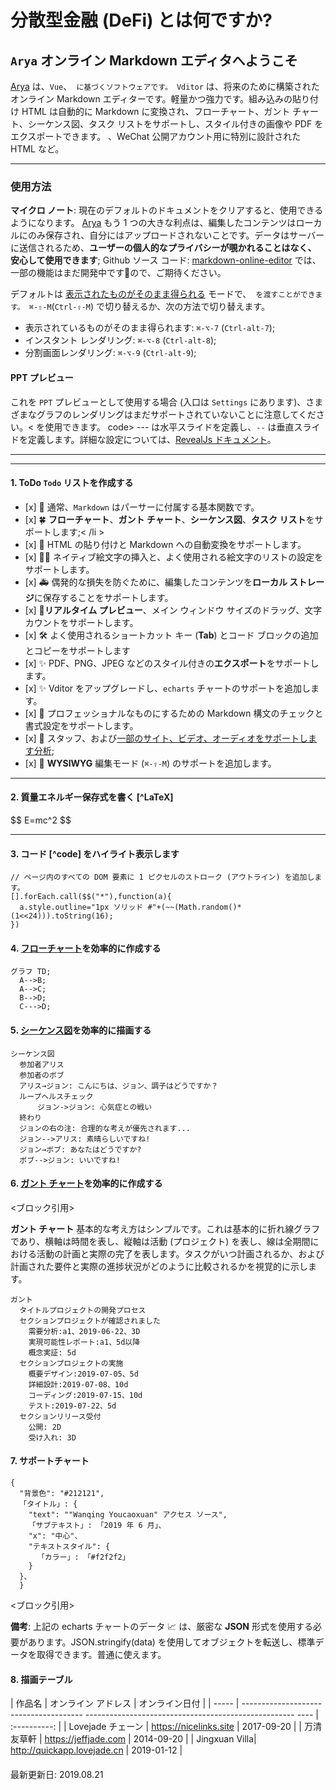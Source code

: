 <h1>分散型金融 (DeFi) とは何ですか?</h1>
<h2><code>Arya</code> オンライン Markdown エディタへようこそ</h2>
<p><a href="https://markdown.lovejade.cn/?utm_source=markdown.lovejade.cn">Arya</a> は、<code>Vue</code>、<code> に基づくソフトウェアです。 Vditor</code> は、将来のために構築されたオンライン Markdown エディターです。軽量かつ強力です。組み込みの貼り付け HTML は自動的に Markdown に変換され、フローチャート、ガント チャート、シーケンス図、タスク リストをサポートし、スタイル付きの画像や PDF をエクスポートできます。 、WeChat 公開アカウント用に特別に設計された HTML など。 </p>
<hr />
<h3>使用方法</h3>
<p><strong>マイクロ ノート</strong>: 現在のデフォルトのドキュメントをクリアすると、使用できるようになります。 <a href="https://markdown.lovejade.cn/?utm_source=markdown.lovejade.cn">Arya</a> もう 1 つの大きな利点は、編集したコンテンツはローカルにのみ保存され、自分にはアップロードされないことです。データはサーバーに送信されるため、<strong>ユーザーの個人的なプライバシーが覗かれることはなく、 安心して使用できます</strong>; Github ソース コード: <a href="https://github.com/nicejade /markdown-online-editor">markdown-online-editor</a> では、一部の機能はまだ開発中です🚧ので、ご期待ください。 </p>
<p>デフォルトは <a href="https://hacpai.com/article/1577370404903?utm_source=github.com">表示されたものがそのまま得られる</a> モードで、<code> を渡すことができます。 ⌘-⇧-M</code>(<code>Ctrl-⇧-M</code>) で切り替えるか、次の方法で切り替えます。</p>
<ul>
<li>表示されているものがそのまま得られます: <code>⌘-⌥-7</code> (<code>Ctrl-alt-7</code>);</li>
<li>インスタント レンダリング: <code>⌘-⌥-8</code> (<code>Ctrl-alt-8</code>);</li>
<li>分割画面レンダリング: <code>⌘-⌥-9</code> (<code>Ctrl-alt-9</code>);</li>
</ul>
<h4>PPT プレビュー</h4>
<p>これを <code>PPT</code> プレビューとして使用する場合 (入口は <code>Settings</code> にあります)、さまざまなグラフのレンダリングはまだサポートされていないことに注意してください。< を使用できます。 code> ---</code> は水平スライドを定義し、<code>--</code> は垂直スライドを定義します。詳細な設定については、<a href="https://github.com/hakimel" を参照してください。 /reveal.js#table-of-contents">RevealJs ドキュメント</a>。 </p>
<hr />
<hr />
<h4>1. ToDo <code>Todo</code> リストを作成する</h4>
<ul>
<li>[x] 🎉 通常、<code>Markdown</code> はパーサーに付属する基本関数です。</li>
<li>[x] 🍀 <strong>フローチャート</strong>、<strong>ガント チャート</strong>、<strong>シーケンス図</strong>、<strong>タスク リスト</strong>をサポートします;< /li >
<li>[x] 🏁 HTML の貼り付けと Markdown への自動変換をサポートします。</li>
<li>[x] 💃🏻 ネイティブ絵文字の挿入と、よく使用される絵文字のリストの設定をサポートします。</li>
<li>[x] 🚑 偶発的な損失を防ぐために、編集したコンテンツを<strong>ローカル ストレージ</strong>に保存することをサポートします。</li>
<li>[x] 📝<strong>リアルタイム プレビュー</strong>、メイン ウィンドウ サイズのドラッグ、文字カウントをサポートします。</li>
<li>[x] 🛠 よく使用されるショートカット キー (<strong>Tab</strong>) とコード ブロックの追加とコピーをサポートします</li>
<li>[x] ✨ PDF、PNG、JPEG などのスタイル付きの<strong>エクスポート</strong>をサポートします。</li>
<li>[x] ✨ Vditor をアップグレードし、<code>echarts</code> チャートのサポートを追加します。</li>
<li>[x] 👏 プロフェッショナルなものにするための Markdown 構文のチェックと書式設定をサポートします。</li>
<li>[x] 🦑 スタッフ、および<a href="https://github.com/b3log/vditor/issues/117?utm_source=hacpai.com#issuecomment-526986052">一部のサイト、ビデオ、オーディオをサポートします分析</a>;</li>
<li>[x] 🌟 <strong>WYSIWYG</strong> 編集モード (<code>⌘-⇧-M</code>) のサポートを追加します。</li>
</ul>
<hr />
<h4>2. 質量エネルギー保存式を書く ​​[^LaTeX]</h4>
<p>$$
E=mc^2
$$</p>
<hr />
<h4>3. コード [^code] をハイライト表示します</h4>
<pre><code class=" language-js">// ページ内のすべての DOM 要素に 1 ピクセルのストローク (アウトライン) を追加します。
[].forEach.call($$("*"),function(a){
  a.style.outline=&quot;1px ソリッド #&quot;+(~~(Math.random()*(1&lt;&lt;24))).toString(16);
})
</code></pre>
<h4>4. <a href="https://github.com/knsv/mermaid#flowchart">フローチャート</a>を効率的に作成する</h4>
<pre><code class=" language-mermaid">グラフ TD;
  A-->B;
  A-->C;
  B-->D;
  C--->D;
</code></pre>
<h4>5. <a href="https://github.com/knsv/mermaid#sequence-diagram">シーケンス図</a>を効率的に描画する</h4>
<pre><code class=" language-mermaid">シーケンス図
  参加者アリス
  参加者のボブ
  アリス→ジョン: こんにちは、ジョン、調子はどうですか？
  ループヘルスチェック
      ジョン->ジョン: 心気症との戦い
  終わり
  ジョンの右の注: 合理的な考えが優先されます...
  ジョン-->アリス: 素晴らしいですね!
  ジョン→ボブ: あなたはどうですか?
  ボブ-->ジョン: いいですね!
</code></pre>
<h4>6. <a href="https://github.com/knsv/mermaid#gantt-diagram">ガント チャート</a>を効率的に作成する</h4>
<ブロック引用>
<p><strong>ガント チャート</strong> 基本的な考え方はシンプルです。これは基本的に折れ線グラフであり、横軸は時間を表し、縦軸は活動 (プロジェクト) を表し、線は全期間における活動の計画と実際の完了を表します。タスクがいつ計画されるか、および計画された要件と実際の進捗状況がどのように比較されるかを視覚的に示します。 </p>
</blockquote>
<pre><code class=" language-mermaid">ガント
  タイトルプロジェクトの開発プロセス
  セクションプロジェクトが確認されました
    需要分析:a1、2019-06-22、3D
    実現可能性レポート:a1、5d以降
    概念実証: 5d
  セクションプロジェクトの実施
    概要デザイン:2019-07-05、5d
    詳細設計:2019-07-08、10d
    コーディング:2019-07-15、10d
    テスト:2019-07-22、5d
  セクションリリース受付
    公開: 2D
    受け入れ: 3D
</code></pre>
<h4>7. サポートチャート</h4>
<pre><code class=" language-echarts">{
  "背景色": "#212121",
  「タイトル」: {
    "text": ""Wanqing Youcaoxuan" アクセス ソース",
    「サブテキスト」: 「2019 年 6 月」、
    "x": "中心"、
    "テキストスタイル": {
      「カラー」: 「#f2f2f2」
    }
  }、
  }
</code></pre>
<ブロック引用>
<p><strong>備考</strong>: 上記の echarts チャートのデータ 📈 は、厳密な <strong>JSON</strong> 形式を使用する必要があります。JSON.stringify(data) を使用してオブジェクトを転送し、標準データを取得できます。普通に使えます。 </p>
</blockquote>
<h4>8. 描画テーブル</h4>
<p>| 作品名 | オンライン アドレス | オンライン日付 |
| ----- | -------------------------------------- ---------------------------------------------------- ---- | :----------: |
| Lovejade チェーン | <a href="https://nicelinks.site/??utm_source=markdown.lovejade.cn">https://nicelinks.site</a> | 2017-09-20 |
| 万清友草軒 | <a href="https://jeffjade.com/??utm_source=markdown.lovejade.cn">https://jeffjade.com</a> | 2014-09-20 |
| Jingxuan Villa| <a href="http://quickapp.lovejade.cn/??utm_source=markdown.lovejade.cn">http://quickapp.lovejade.cn</a> | 2019-01-12 | </p>
<h4></h4>
<p>最新更新日: 2019.08.21</p>